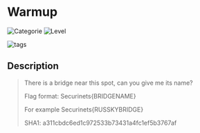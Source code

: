 # Warmup
![Categorie](https://img.shields.io/badge/Category-OSINT-red?style=for-the-badge) ![Level](https://img.shields.io/badge/Difficulty-Easy-green?style=for-the-badge)

![tags](https://img.shields.io/badge/Tag-Reverse%20Image%20Search-blue)

## Description
>There is a bridge near this spot, can you give me its name?
>
>Flag format: Securinets{BRIDGENAME}
>
>For example Securinets{RUSSKYBRIDGE}
>
> SHA1: a311cbdc6ed1c972533b73431a4fc1ef5b3767af 

